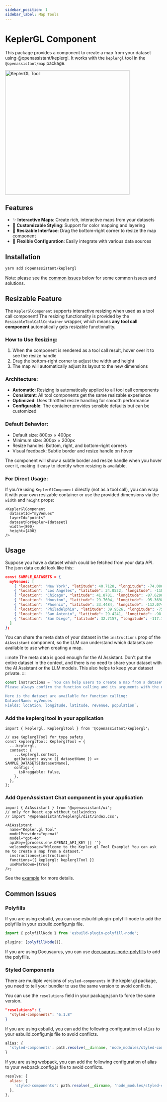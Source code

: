 ```yaml
---
sidebar_position: 1
sidebar_label: Map Tools
---
```


# KeplerGL Component

This package provides a component to create a map from your dataset using @openassistant/keplergl. It works with the `keplergl` tool in the `@openassistant/map` package.

<img src="https://openassistant-doc.vercel.app/img/keplerPlugin-1.png" width="400" alt="KeplerGL Tool" />

## Features

- ✨ **Interactive Maps**: Create rich, interactive maps from your datasets
- 🎨 **Customizable Styling**: Support for color mapping and layering
- 📏 **Resizable Interface**: Drag the bottom-right corner to resize the map component
- 🔧 **Flexible Configuration**: Easily integrate with various data sources

## Installation

```bash
yarn add @openassistant/keplergl
```

Note: please see the [common issues](#common-issues) below for some common issues and solutions.

## Resizable Feature

The `KeplerGlComponent` supports interactive resizing when used as a tool call component! The resizing functionality is provided by the `ResizableToolCallContainer` wrapper, which means **any tool call component** automatically gets resizable functionality.

### How to Use Resizing:
1. When the component is rendered as a tool call result, hover over it to see the resize handle
2. Drag the bottom-right corner to adjust the width and height
3. The map will automatically adjust its layout to the new dimensions

### Architecture:
- **Automatic**: Resizing is automatically applied to all tool call components
- **Consistent**: All tool components get the same resizable experience
- **Optimized**: Uses throttled resize handling for smooth performance
- **Configurable**: The container provides sensible defaults but can be customized

### Default Behavior:
- Default size: 800px × 400px
- Minimum size: 300px × 200px  
- Resize handles: Bottom, right, and bottom-right corners
- Visual feedback: Subtle border and resize handle on hover

The component will show a subtle border and resize handle when you hover over it, making it easy to identify when resizing is available.

### For Direct Usage:
If you're using `KeplerGlComponent` directly (not as a tool call), you can wrap it with your own resizable container or use the provided dimensions via the `width` and `height` props:

```tsx
<KeplerGlComponent
  datasetId="myVenues"
  layerId="points" 
  datasetForKepler={dataset}
  width={800}
  height={400}
/>
```

## Usage

Suppose you have a dataset which could be fetched from your data API. The json data could look like this:

```json
const SAMPLE_DATASETS = {
  myVenues: [
    { "location": "New York", "latitude": 40.7128, "longitude": -74.0060, "revenue": 12500000, "population": 8400000 },
    { "location": "Los Angeles", "latitude": 34.0522, "longitude": -118.2437, "revenue": 9800000, "population": 3900000 },
    { "location": "Chicago", "latitude": 41.8781, "longitude": -87.6298, "revenue": 7200000, "population": 2700000 },
    { "location": "Houston", "latitude": 29.7604, "longitude": -95.3698, "revenue": 6800000, "population": 2300000 },
    { "location": "Phoenix", "latitude": 33.4484, "longitude": -112.0740, "revenue": 5400000, "population": 1600000 },
    { "location": "Philadelphia", "latitude": 39.9526, "longitude": -75.1652, "revenue": 5900000, "population": 1580000 },
    { "location": "San Antonio", "latitude": 29.4241, "longitude": -98.4936, "revenue": 4800000, "population": 1540000 },
    { "location": "San Diego", "latitude": 32.7157, "longitude": -117.1611, "revenue": 5200000, "population": 1420000 }
  ]
};
```

You can share the meta data of your dataset in the `instructions` prop of the `AiAssistant` component, so the LLM can understand which datasets are available to use when creating a map.

:::note
The meta data is good enough for the AI Assistant. Don't put the entire dataset in the context, and there is no need to share your dataset with the AI Assistant or the LLM models. This also helps to keep your dataset private.
:::

```js
const instructions = `You can help users to create a map from a dataset.
Please always confirm the function calling and its arguments with the user.

Here is the dataset are available for function calling:
DatasetName: myVenues
Fields: location, longitude, latitude, revenue, population`;
```

### Add the keplergl tool in your application

```tsx
import { keplergl, KeplerglTool } from '@openassistant/keplergl';

// use KeplerglTool for type safety
const keplerglTool: KeplerglTool = {
  ...keplergl,
  context: {
    ...keplergl.context,
    getDataset: async ({ datasetName }) => SAMPLE_DATASETS[datasetName],
    config: {
      isDraggable: false,
    },
  },
};
```

### Add OpenAssistant Chat component in your application

```tsx
import { AiAssistant } from '@openassistant/ui';
// only for React app without tailwindcss
// import '@openassistant/keplergl/dist/index.css';

<AiAssistant
  name="Kepler.gl Tool"
  modelProvider="openai"
  model="gpt-4o"
  apiKey={process.env.OPENAI_API_KEY || ''}
  welcomeMessage="Welcome to the Kepler.gl Tool Example! You can ask me to create a map from a dataset."
  instructions={instructions}
  functions={{ keplergl: keplerglTool }}
  useMarkdown={true}
/>;
```

See the [example](https://github.com/geodacenter/openassistant/tree/main/examples/keplergl_plugin) for more details.

## Common Issues

### Polyfills

If you are using esbuild, you can use esbuild-plugin-polyfill-node to add the polyfills in your esbuild.config.mjs file.

```js
import { polyfillNode } from 'esbuild-plugin-polyfill-node';

plugins: [polyfillNode()],
```

If you are using Docusaurus, you can use [docusaurus-node-polyfills](https://github.com/JayaKrishnaNamburu/docusaurus-node-polyfills) to add the polyfills.

### Styled Components

There are multiple versions of `styled-components` in the kepler.gl package, you need to tell your bundler to use the same version to avoid conflicts.

You can use the `resolutions` field in your package.json to force the same version.

```json
"resolutions": {
  "styled-components": "6.1.8"
}
```

If you are using esbuild, you can add the following configuration of `alias` to your esbuild.config.mjs file to avoid conflicts.

```js
alias: {
  'styled-components': path.resolve(__dirname, 'node_modules/styled-components'),
}
```

If you are using webpack, you can add the following configuration of alias to your webpack.config.js file to avoid conflicts.

```js
resolve: {
  alias: {
    'styled-components': path.resolve(__dirname, 'node_modules/styled-components'),
  },
},
```
